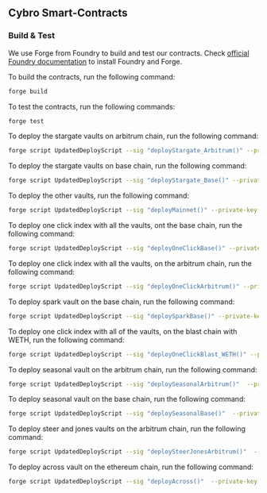 ## Cybro Smart-Contracts

### Build & Test
We use Forge from Foundry to build and test our contracts. Check [official Foundry documentation](https://book.getfoundry.sh/getting-started/installation) to install Foundry and Forge.

To build the contracts, run the following command:
```bash
forge build
```

To test the contracts, run the following commands:
```bash
forge test
```

To deploy the stargate vaults on arbitrum chain, run the following command:
```bash
forge script UpdatedDeployScript --sig "deployStargate_Arbitrum()" --private-key <your_private_key>
```

To deploy the stargate vaults on base chain, run the following command:
```bash
forge script UpdatedDeployScript --sig "deployStargate_Base()" --private-key <your_private_key>
```

To deploy the other vaults, run the following command:
```bash
forge script UpdatedDeployScript --sig "deployMainnet()" --private-key <your_private_key> --rpc-url <your_rpc_url>
```

To deploy one click index with all the vaults, ont the base chain, run the following command:
```bash
forge script UpdatedDeployScript --sig "deployOneClickBase()" --private-key <your_private_key> --rpc-url <your_base_rpc_url>
```

To deploy one click index with all the vaults, on the arbitrum chain, run the following command:
```bash
forge script UpdatedDeployScript --sig "deployOneClickArbitrum()" --private-key <your_private_key> --rpc-url <your_arbitrum_rpc_url>
```

To deploy spark vault on the base chain, run the following command:
```bash
forge script UpdatedDeployScript --sig "deploySparkBase()" --private-key <your_private_key> --rpc-url <your_base_rpc_url>
```

To deploy one click index with all of the vaults, on the blast chain with WETH, run the following command:
```bash
forge script UpdatedDeployScript --sig "deployOneClickBlast_WETH()" --private-key <your_private_key> --rpc-url <your_blast_rpc_url>
```

To deploy seasonal vault on the arbitrum chain, run the following command:
```bash
forge script UpdatedDeployScript --sig "deploySeasonalArbitrum()"  --private-key <your_private_key> --rpc-url <your_arbitrum_rpc_url>
```

To deploy seasonal vault on the base chain, run the following command:
```bash
forge script UpdatedDeployScript --sig "deploySeasonalBase()"  --private-key <your_private_key> --rpc-url <your_arbitrum_rpc_url>
```

To deploy steer and jones vaults on the arbitrum chain, run the following command:
```bash
forge script UpdatedDeployScript --sig "deploySteerJonesArbitrum()"  --private-key <your_private_key> --rpc-url <your_arbitrum_rpc_url>
```

To deploy across vault on the ethereum chain, run the following command:
```bash
forge script UpdatedDeployScript --sig "deployAcross()"  --private-key <your_private_key> --rpc-url <your_ethereum_rpc_url>
```